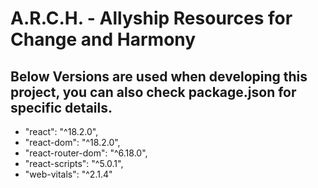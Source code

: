# A.R.C.H. - Allyship Resources for Change and Harmony
## Below Versions are used when developing this project, you can also check package.json for specific details.
* "react": "^18.2.0",
* "react-dom": "^18.2.0",
* "react-router-dom": "^6.18.0",
* "react-scripts": "^5.0.1",
* "web-vitals": "^2.1.4"
